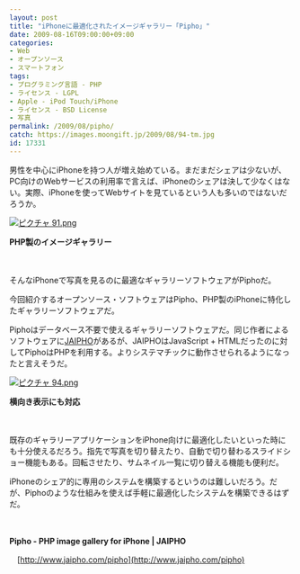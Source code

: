 ```yaml
---
layout: post
title: "iPhoneに最適化されたイメージギャラリー「Pipho」"
date: 2009-08-16T09:00:00+09:00
categories:
- Web
- オープンソース
- スマートフォン
tags: 
- プログラミング言語 - PHP
- ライセンス - LGPL
- Apple - iPod Touch/iPhone
- ライセンス - BSD License
- 写真
permalink: /2009/08/pipho/
catch: https://images.moongift.jp/2009/08/94-tm.jpg
id: 17331
---
```

男性を中心にiPhoneを持つ人が増え始めている。まだまだシェアは少ないが、PC向けのWebサービスの利用率で言えば、iPhoneのシェアは決して少なくはない。実際、iPhoneを使ってWebサイトを見ているという人も多いのではないだろうか。

  

[![ピクチャ 91.png](https://images.moongift.jp/2009/08/91-tm.jpg)](https://images.moongift.jp/2009/08/911.png)  
  
**PHP製のイメージギャラリー**

  

　

  

そんなiPhoneで写真を見るのに最適なギャラリーソフトウェアがPiphoだ。

  

今回紹介するオープンソース・ソフトウェアはPipho、PHP製のiPhoneに特化したギャラリーソフトウェアだ。

  
  
<!--more-->

Piphoはデータベース不要で使えるギャラリーソフトウェアだ。同じ作者によるソフトウェアに[JAIPHO](http://www.moongift.jp/2009/04/jaipho/)があるが、JAIPHOはJavaScript + HTMLだったのに対してPiphoはPHPを利用する。よりシステマチックに動作させられるようになったと言えそうだ。

  

[![ピクチャ 94.png](https://images.moongift.jp/2009/08/94-tm.jpg)](https://images.moongift.jp/2009/08/94.png)  
  
**横向き表示にも対応**

  

　

  

既存のギャラリーアプリケーションをiPhone向けに最適化したいといった時にも十分使えるだろう。指先で写真を切り替えたり、自動で切り替わるスライドショー機能もある。回転させたり、サムネイル一覧に切り替える機能も便利だ。

  

iPhoneのシェア的に専用のシステムを構築するというのは難しいだろう。だが、Piphoのような仕組みを使えば手軽に最適化したシステムを構築できるはずだ。

  

　

  

**Pipho - PHP image gallery for iPhone | JAIPHO**  
  
　[http://www.jaipho.com/pipho](http://www.jaipho.com/pipho)

  
